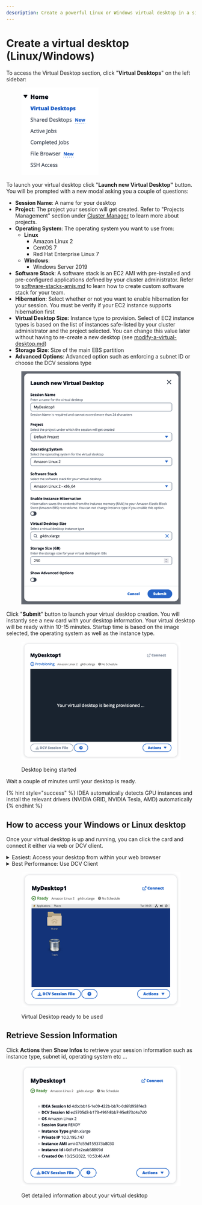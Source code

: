 ```yaml
---
description: Create a powerful Linux or Windows virtual desktop in a single click
---
```


# Create a virtual desktop (Linux/Windows)

To access the Virtual Desktop section, click "**Virtual Desktops**" on the left sidebar:

<figure><img src="../.gitbook/assets/Screen Shot 2022-10-21 at 9.54.11 PM.png" alt=""><figcaption></figcaption></figure>

To launch your virtual desktop click "**Launch new Virtual Desktop"** button. You will be prompted with a new modal asking you a couple of questions:

* **Session Name**: A name for your desktop
* **Project**: The project your session will get created. Refer to "Projects Management" section under [Cluster Manager](https://app.gitbook.com/o/ewXgnQpSEObr0Vh0WSOj/s/GtBrWw9T1qCJK2QCOTW2/ "mention") to learn more about projects.
* **Operating System**: The operating system you want to use from:
  * **Linux**
    * Amazon Linux 2
    * CentOS 7
    * Red Hat Enterprise Linux 7
  * **Windows**:
    * Windows Server 2019
* **Software Stack**: A software stack is an EC2 AMI with pre-installed and pre-configured applications defined by your cluster administrator. Refer to [software-stacks-amis.md](../vdi-admins/software-stacks-amis.md "mention") to learn how to create custom software stack for your team.
* **Hibernation**: Select whether or not you want to enable hibernation for your session. You must be verify if your EC2 instance supports hibernation first
* **Virtual Desktop Size:** Instance type to provision. Select of EC2 instance types is based on the list of instances safe-listed by your cluster administrator and the project selected. You can change this value later without having to re-create a new desktop (see [modify-a-virtual-desktop.md](modify-a-virtual-desktop.md "mention"))
* **Storage Size**: Size of the main EBS partition
* **Advanced Options**: Advanced option such as enforcing a subnet ID or choose the DCV sessions type

<figure><img src="../.gitbook/assets/Screen Shot 2022-10-25 at 10.52.44 AM.png" alt=""><figcaption></figcaption></figure>

Click "**Submit**" button to launch your virtual desktop creation. You will instantly see a new card with your desktop information. Your virtual desktop will be ready within 10-15 minutes. Startup time is based on the image selected, the operating system as well as the instance type.

<figure><img src="../.gitbook/assets/Screen Shot 2022-10-25 at 10.53.56 AM.png" alt=""><figcaption><p>Desktop being started</p></figcaption></figure>

Wait a couple of minutes until your desktop is ready.

{% hint style="success" %}
IDEA automatically detects GPU instances and install the relevant drivers (NVIDIA GRID, NVIDIA Tesla, AMD) automatically
{% endhint %}

## How to access your Windows or Linux desktop

Once your virtual desktop is up and running, you can click the card and connect it either via web or DCV client.&#x20;

<details>

<summary>Easiest: Access your desktop from within your web browser</summary>

Click "**Connect**" button or click the thumbnail to access your Windows or Linux desktop directly via your browser.

</details>

<details>

<summary>Best Performance: Use DCV Client </summary>

Click "**DCV Session File**" button to download your `.dcv` file. To open this file, you will need to have the DCV Client installed on your system. Click the "**?**" icon to access to the download link and installation instructions.

</details>

<figure><img src="../.gitbook/assets/Screen Shot 2022-10-25 at 1.55.56 PM.png" alt=""><figcaption><p>Virtual Desktop ready to be used</p></figcaption></figure>

## Retrieve Session Information

Click **Actions** then **Show Infos** to retrieve your session information such as instance type, subnet id, operating system etc ...

<figure><img src="../.gitbook/assets/Screen Shot 2022-10-25 at 2.07.20 PM.png" alt=""><figcaption><p>Get detailed information about your virtual desktop</p></figcaption></figure>
